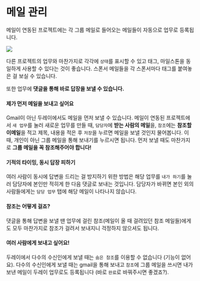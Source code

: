 # 메일 관리

메일이 연동된 프로젝트에는 각 그룹 메일로 들어오는 메일들이 자동으로 업무로 등록됩니다.

![](images/Dooray_mailproject.png)

다른 프로젝트의 업무와 마찬가지로 각각에 `상태`를 표시할 수 있고 태그, 마일스톤을 동일하게 사용할 수 있다는 것이 좋습니다. 스폰서 메일들을 각 스폰서마다 태그를 붙여놓은 걸 보실 수 있습니다.

또한 업무에 **댓글을 통해 바로 답장을 보낼 수 있습니다.**

#### 제가 먼저 메일을 보내고 싶어요

Gmail이 아닌 두레이에서도 메일을 먼저 보낼 수 있습니다. 메일이 연동된 프로젝트에서 `새 업무`를 눌러 새로운 업무를 만들 때, `담당자`에 **받는 사람의 메일**을, `참조`에는 **참조할 이메일**을 적고 제목, 내용을 적은 후 `저장`을 누르면 메일을 보낼 것인지 물어봅니다. 이 때, 개인이 아닌 그룹 메일을 통해 보내기를 누르시면 됩니다. 먼저 보낼 때도 마찬가지로 **그룹 메일을 꼭 참조해주어야 합니다!**

#### 기적의 타이밍, 동시 답장 피하기

여러 사람이 동시에 답변을 드리는 걸 방지하기 위한 방법은 해당 업무를 `내가 하기`를 눌러 담당자에 본인만 적히게 한 다음 댓글로 보내는 것입니다. 담당자가 바뀌면 본인 외의 사람들에게는 `담당 업무` 탭에 해당 메일이 나타나지 않습니다.

#### 참조는 어떻게 걸죠?

댓글을 통해 답변을 보낼 땐 업무에 걸린 참조(메일이 올 때 걸려있던 참조 메일들)에게도 모두 마찬가지로 참조가 걸려서 보내지니 걱정하지 않으셔도 됩니다.

#### 여러 사람에게 보내고 싶어요!

두레이에서 다수의 수신인에게 보낼 때는 `숨은 참조`를 이용할 수 없습니다 (기능이 없어요). 다수의 수신인에게 보낼 때는 gmail을 통해 보내고 `참조`에 그룹 메일을 쓰시면 내가 보낸 메일이 두레이 업무로도 등록됩니다 (바로 `완료`로 바꿔주시면 좋겠죠?).

